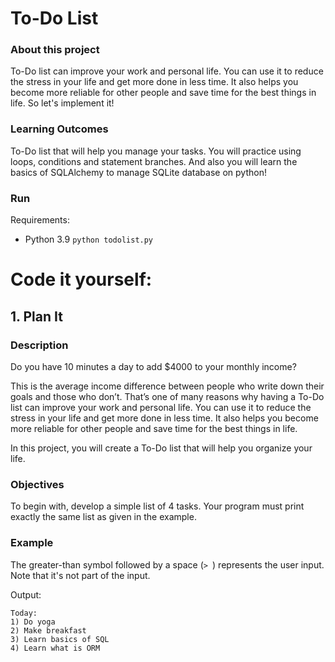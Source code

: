 # To-Do List

### About this project
To-Do list can improve your work and personal life. You can use it to reduce the stress in your life and get more done in less time. It also helps you become more reliable for other people and save time for the best things in life. So let's implement it!

### Learning Outcomes
To-Do list that will help you manage your tasks. You will practice using loops, conditions and statement branches. And also you will learn the basics of SQLAlchemy to manage SQLite database on python!

### Run

Requirements:
- Python 3.9
`python todolist.py`

# Code it yourself:

## 1. Plan It

### Description

Do you have 10 minutes a day to add $4000 to your monthly income?

This is the average income difference between people who write down their goals and those who don’t. That’s one of many reasons why having a To-Do list can improve your work and personal life. You can use it to reduce the stress in your life and get more done in less time. It also helps you become more reliable for other people and save time for the best things in life.

In this project, you will create a To-Do list that will help you organize your life.

### Objectives

To begin with, develop a simple list of 4 tasks. Your program must print exactly the same list as given in the example.

### Example

The greater-than symbol followed by a space (`> `) represents the user input. Note that it's not part of the input.

Output:
```
Today:
1) Do yoga
2) Make breakfast
3) Learn basics of SQL
4) Learn what is ORM
```
